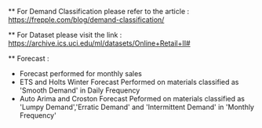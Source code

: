 ** For Demand Classification please refer to the article : 
https://frepple.com/blog/demand-classification/

** For Dataset please visit the link :
https://archive.ics.uci.edu/ml/datasets/Online+Retail+II#

** Forecast :
* Forecast performed for monthly sales
* ETS and Holts Winter Forecast Performed on materials classified as 'Smooth Demand' in Daily Frequency
* Auto Arima and Croston Forecast Peformed on materials classified as 'Lumpy Demand','Erratic Demand' and 'Intermittent Demand' in 'Monthly Frequency'